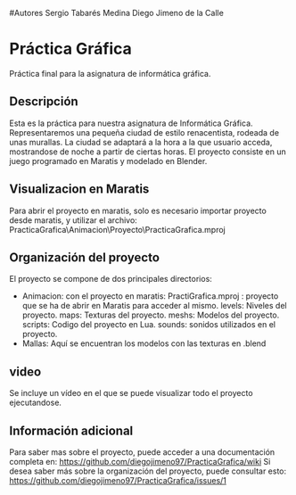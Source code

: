 #Autores
Sergio Tabarés Medina
Diego Jimeno de la Calle


# Práctica Gráfica
Práctica final para la asignatura de informática gráfica.

## Descripción
Esta es la práctica para nuestra asignatura de Informática Gráfica. Representaremos una pequeña ciudad de estilo renacentista, rodeada de unas murallas. La ciudad se adaptará a la hora a la que usuario acceda, mostrandose de noche a partir de ciertas horas.
El proyecto consiste en un juego programado en Maratis y modelado en Blender.

## Visualizacion en Maratis
Para abrir el proyecto en maratis, solo es necesario importar proyecto desde maratis, y utilizar el archivo:
PracticaGrafica\Animacion\Proyecto\PracticaGrafica.mproj 

## Organización del proyecto
El proyecto se compone de dos principales directorios:
- Animacion: con el proyecto en maratis:
		PractiGrafica.mproj : proyecto que se ha de abrir en Maratis para acceder al mismo.
		levels: Niveles del proyecto.
		maps: Texturas del proyecto.
		meshs: Modelos del proyecto.
		scripts: Codigo del proyecto en Lua.
		sounds: sonidos utilizados en el proyecto.
- Mallas: 	Aquí se encuentran los modelos con las texturas en .blend

## video
Se incluye un vídeo en el que se puede visualizar todo el proyecto ejecutandose.

## Información adicional
Para saber mas sobre el proyecto, puede acceder a una documentación completa en: https://github.com/diegojimeno97/PracticaGrafica/wiki
Si desea saber más sobre la organización del proyecto, puede consultar esto: https://github.com/diegojimeno97/PracticaGrafica/issues/1
